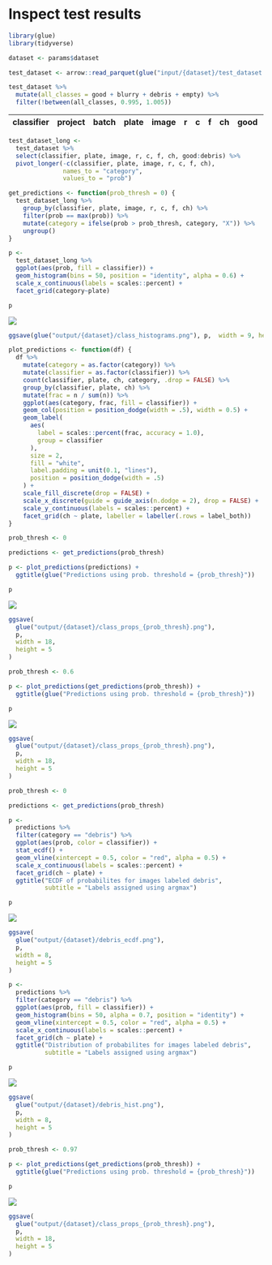 Inspect test results
================

``` r
library(glue)
library(tidyverse)
```

``` r
dataset <- params$dataset
```

``` r
test_dataset <- arrow::read_parquet(glue("input/{dataset}/test_dataset.parquet"))
```

``` r
test_dataset %>% 
  mutate(all_classes = good + blurry + debris + empty) %>%
  filter(!between(all_classes, 0.995, 1.005))
```

<div class="kable-table">

| classifier | project | batch | plate | image |   r |   c |   f |  ch | good | blurry | empty | debris | label | all\_classes |
|:-----------|:--------|:------|:------|:------|----:|----:|----:|----:|-----:|-------:|------:|-------:|------:|-------------:|

</div>

``` r
test_dataset_long <-
  test_dataset %>%
  select(classifier, plate, image, r, c, f, ch, good:debris) %>%
  pivot_longer(-c(classifier, plate, image, r, c, f, ch),
               names_to = "category",
               values_to = "prob")
```

``` r
get_predictions <- function(prob_thresh = 0) {
  test_dataset_long %>%
    group_by(classifier, plate, image, r, c, f, ch) %>%
    filter(prob == max(prob)) %>%
    mutate(category = ifelse(prob > prob_thresh, category, "X")) %>%
    ungroup()
}
```

``` r
p <- 
  test_dataset_long %>%
  ggplot(aes(prob, fill = classifier)) + 
  geom_histogram(bins = 50, position = "identity", alpha = 0.6) + 
  scale_x_continuous(labels = scales::percent) +
  facet_grid(category~plate)

p
```

![](2.inspect-test-results_Stain5_CondC_PE_Standard_files/figure-gfm/unnamed-chunk-7-1.png)<!-- -->

``` r
ggsave(glue("output/{dataset}/class_histograms.png"), p,  width = 9, height = 5)
```

``` r
plot_predictions <- function(df) {
  df %>%
    mutate(category = as.factor(category)) %>%
    mutate(classifier = as.factor(classifier)) %>%
    count(classifier, plate, ch, category, .drop = FALSE) %>%
    group_by(classifier, plate, ch) %>%
    mutate(frac = n / sum(n)) %>%
    ggplot(aes(category, frac, fill = classifier)) +
    geom_col(position = position_dodge(width = .5), width = 0.5) +
    geom_label(
      aes(
        label = scales::percent(frac, accuracy = 1.0),
        group = classifier
      ),
      size = 2,
      fill = "white",
      label.padding = unit(0.1, "lines"),
      position = position_dodge(width = .5)
    ) +
    scale_fill_discrete(drop = FALSE) +
    scale_x_discrete(guide = guide_axis(n.dodge = 2), drop = FALSE) +
    scale_y_continuous(labels = scales::percent) +
    facet_grid(ch ~ plate, labeller = labeller(.rows = label_both))
}
```

``` r
prob_thresh <- 0

predictions <- get_predictions(prob_thresh)

p <- plot_predictions(predictions) +
  ggtitle(glue("Predictions using prob. threshold = {prob_thresh}"))

p
```

![](2.inspect-test-results_Stain5_CondC_PE_Standard_files/figure-gfm/unnamed-chunk-9-1.png)<!-- -->

``` r
ggsave(
  glue("output/{dataset}/class_props_{prob_thresh}.png"),
  p,
  width = 18,
  height = 5
)
```

``` r
prob_thresh <- 0.6

p <- plot_predictions(get_predictions(prob_thresh)) +
  ggtitle(glue("Predictions using prob. threshold = {prob_thresh}"))

p
```

![](2.inspect-test-results_Stain5_CondC_PE_Standard_files/figure-gfm/unnamed-chunk-10-1.png)<!-- -->

``` r
ggsave(
  glue("output/{dataset}/class_props_{prob_thresh}.png"),
  p,
  width = 18,
  height = 5
)
```

``` r
prob_thresh <- 0

predictions <- get_predictions(prob_thresh)
```

``` r
p <- 
  predictions %>% 
  filter(category == "debris") %>% 
  ggplot(aes(prob, color = classifier)) + 
  stat_ecdf() +
  geom_vline(xintercept = 0.5, color = "red", alpha = 0.5) +
  scale_x_continuous(labels = scales::percent) +
  facet_grid(ch ~ plate) +
  ggtitle("ECDF of probabilites for images labeled debris",
          subtitle = "Labels assigned using argmax")

p
```

![](2.inspect-test-results_Stain5_CondC_PE_Standard_files/figure-gfm/unnamed-chunk-12-1.png)<!-- -->

``` r
ggsave(
  glue("output/{dataset}/debris_ecdf.png"),
  p,
  width = 8,
  height = 5
)
```

``` r
p <- 
  predictions %>% 
  filter(category == "debris") %>% 
  ggplot(aes(prob, fill = classifier)) + 
  geom_histogram(bins = 50, alpha = 0.7, position = "identity") +
  geom_vline(xintercept = 0.5, color = "red", alpha = 0.5) +
  scale_x_continuous(labels = scales::percent) +
  facet_grid(ch ~ plate) +
  ggtitle("Distribution of probabilites for images labeled debris",
          subtitle = "Labels assigned using argmax")

p
```

![](2.inspect-test-results_Stain5_CondC_PE_Standard_files/figure-gfm/unnamed-chunk-13-1.png)<!-- -->

``` r
ggsave(
  glue("output/{dataset}/debris_hist.png"),
  p,
  width = 8,
  height = 5
)
```

``` r
prob_thresh <- 0.97

p <- plot_predictions(get_predictions(prob_thresh)) +
  ggtitle(glue("Predictions using prob. threshold = {prob_thresh}"))

p
```

![](2.inspect-test-results_Stain5_CondC_PE_Standard_files/figure-gfm/unnamed-chunk-14-1.png)<!-- -->

``` r
ggsave(
  glue("output/{dataset}/class_props_{prob_thresh}.png"),
  p,
  width = 18,
  height = 5
)
```
